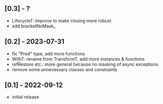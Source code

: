 ## [0.3] - ?

- LifecycleT: improve to make closing more robust
- add bracketNoMask_

## [0.2] - 2023-07-31

- fix "Prod" type, add more functions
- WithT: rename from TransformT, add more instances & functions
- refRestore etc.: more general because no masking of async exceptions
- remove some unnecessary classes and constraints

## [0.1] - 2022-09-12

- initial release
